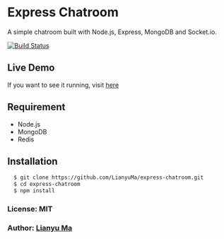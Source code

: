 # Express Chatroom

A simple chatroom built with Node.js, Express, MongoDB and Socket.io.

[![Build Status](https://travis-ci.org/LianyuMa/express-chatroom.png)](https://travis-ci.org/LianyuMa/express-chatroom)

## Live Demo

If you want to see it running, visit [here][0]

## Requirement

* Node.js
* MongoDB
* Redis

## Installation

``` bash
  $ git clone https://github.com/LianyuMa/express-chatroom.git
  $ cd express-chatroom
  $ npm install
```



<!-- ## Features -->

<!-- ## App Achitechture -->

### License: MIT
### Author: [Lianyu Ma](https://github.com/lianyuma)

[0]: http://lianyuma.com:3000